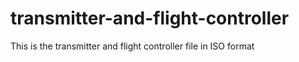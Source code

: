 # transmitter-and-flight-controller
This is the transmitter and flight controller file in ISO format
